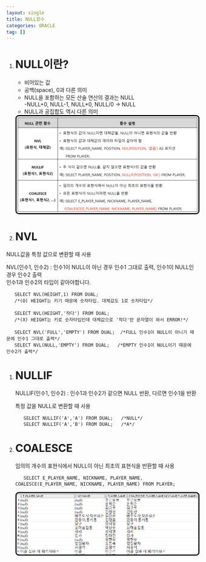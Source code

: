 ```yaml
---
layout: single
title: NULL함수
categories: ORACLE
tag: []
---
```


1. # NULL이란?
   - 비어있는 값   
   - 공백(space), 0과 다른 의미   
   - NULL을 포함하는 모든 산술 연산의 결과는 NULL   
      -NULL+0, NULL-1, NULL*0, NULL/0 → NULL   
   - NULL과 공집합도 역시 다른 의미   

   <img src="../../imgs/sql/null_func.png" style="border:3px solid black;border-radius:9px;width:700px">   

1.  # NVL    
   NULL값을 특정 값으로 변환할 때 사용   

   NVL(인수1, 인수2) : 인수1이 NULL이 아닌 경우 인수1 그대로 출력, 인수1이 NULL인 경우 인수2 출력   
   인수1과 인수2의 타입이 같아야합니다.     

   ```
      SELECT NVL(HEIGHT,1) FROM DUAL;  
      /*(O) HEIGHT는 키기 때문에 숫자타입. 대체값도 1로 숫자타입*/

      SELECT NVL(HEIGHT,'작다') FROM DUAL;  
      /*(X) HEIGHT는 키로 숫자타입인데 대체값으로 '작다'란 문자열이 와서 ERROR!*/

      SELECT NVL('FULL','EMPTY') FROM DUAL;  /*FULL 인수1이 NULL이 아니기 때문에 인수1 그대로 출력*/
      SELECT NVL(NULL,'EMPTY') FROM DUAL;   /*EMPTY 인수1이 NULL이기 때문에 인수2가 출력*/
   ```   

1. # NULLIF
   NULLIF(인수1, 인수2) : 인수1과 인수2가 같으면 NULL 반환, 다르면 인수1을 반환   

   특정 값을 NULL로 변환할 때 사용   
   
   ``` 
      SELECT NULLIF('A','A') FROM DUAL;   /*NULL*/
      SELECT NULLIF('A','B') FROM DUAL;   /*A*/
   ```   
 
1. # COALESCE
   임의의 개수의 표현식에서 NULL이 아닌 최초의 표현식을 반환할 때 사용
   ```
      SELECT E_PLAYER_NAME, NICKNAME, PLAYER_NAME, COALESCE(E_PLAYER_NAME, NICKNAME, PLAYER_NAME) FROM PLAYER;
   ```   
   <img src="../../imgs/sql/coalesce_result.png" style="border:3px solid black;border-radius:9px;width:700px">   
